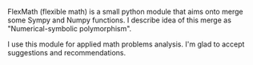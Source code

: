 FlexMath (flexible math) is a small python module that aims onto merge some Sympy and Numpy functions. I describe idea of this merge as "Numerical-symbolic polymorphism".

I use this module for applied math problems analysis. I'm glad to accept suggestions and recommendations.
